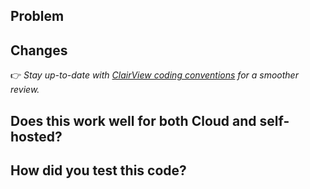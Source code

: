 ## Problem

<!-- Who are we building for, what are their needs, why is this important? -->

## Changes

<!-- If there are frontend changes, please include screenshots. -->
<!-- If a reference design was involved, include a link to the relevant Figma frame! -->

👉 _Stay up-to-date with [ClairView coding conventions](https://clairview.com/docs/contribute/coding-conventions) for a smoother review._

## Does this work well for both Cloud and self-hosted?

<!-- Yes / no / it doesn't have an impact. -->

## How did you test this code?

<!-- Briefly describe the steps you took. -->
<!-- Include automated tests if possible, otherwise describe the manual testing routine. -->
